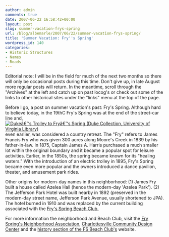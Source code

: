 ```yaml
---
author: admin
comments: true
date: 2007-06-22 16:58:42+00:00
layout: post
slug: summer-vacation-frys-spring
url: /blog/albemarle/2007/06/22/summer-vacation-frys-spring/
title: 'Summer Vacation: Fry''s Spring'
wordpress_id: 140
categories:
- Historic Structures
- Names
- Roads
---
```


Editorial note: I will be in the field for much of the next two months so there will only be occasional posts during this time. Don't give up, in late August more regular posts will return. In the meantime, scroll through the "Archives" at the left and catch up on past locog's or check out some of the links to other historical sites under the "links" menu at the top of the page.




Before I go, a post on summer vacation's past: Fry's Spring. Although hard to believe today, in the 19thC Fry's Spring was at the end of the street-car line and, [![Dukeâ€™s Trolley to Fryâ€™s Spring (Duke Collection, University of Virginia Library)](http://www.locohistory.org/blog/wp-content/uploads/2007/06/trolleycarfrysprings.jpg)](http://www.locohistory.org/blog/?attachment_id=141)even earlier, was considered a country retreat. The "Fry" refers to James Francis Fry who was given 300 acres along Moore's Creek in 1839 by his father-in-law. In 1875, Captain James A. Harris purchased a much smaller lot within the original boundary and it became a popular spot for leisure activities. Earlier, in the 1850s, the spring became known for its "healing waters." With the introduction of an electric trolley in 1895, Fry's Spring became even more popular and the owners introduced a dance pavilion, theater, and amusement park rides.  

Other origins for modern-day names in this neighborhood: (1) James Fry built a house called Azelea Hall (hence the modern-day 'Azelea Park'). (2) The Jefferson Park Hotel was built nearby in 1892 (preserved in the modern-day street name, Jefferson Park Avenue, usually shortened to JPA). The hotel burned in 1910 and was replaced by the current building associated with the [Fry's Spring Beach Club.](http://fsbc.net/)




For more information the neighborhood and Beach Club, visit the [Fry Spring's Neighborhood Association](http://avenue.org/fsna/news.html),  [Charlottesville Community Design Center](http://cvilledesign.org/neighborhoods//index.cfm/fuseaction/viewpage/page_id/58?CFID=&CFTOKEN=&) and the [history section of the FS Beach Club's](http://fsbc.net/about_history.html) website.



